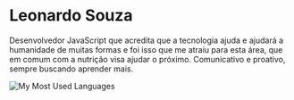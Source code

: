 # Leonardo Souza

Desenvolvedor JavaScript que acredita que a tecnologia ajuda e ajudará a humanidade de muitas formas e foi isso que me atraiu para esta área, que em comum com a nutrição visa ajudar o próximo. Comunicativo e proativo, sempre buscando aprender mais.

![My Most Used Languages](https://github-readme-stats.vercel.app/api/top-langs/?username=leonardosf98&theme=midnight-purple&show_icons=true&hide_title=true)
